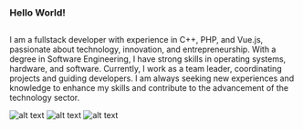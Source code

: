 ### Hello World!
##
I am a fullstack developer with experience in C++, PHP, and Vue.js, passionate about technology, innovation, and entrepreneurship. With a degree in Software Engineering, I have strong skills in operating systems, hardware, and software. Currently, I work as a team leader, coordinating projects and guiding developers. I am always seeking new experiences and knowledge to enhance my skills and contribute to the advancement of the technology sector.

![alt text](https://github.com/abrahamcalf/programming-languages-logos/blob/master/src/javascript/javascript_64x64.png?raw=true)
![alt text](https://github.com/abrahamcalf/programming-languages-logos/blob/master/src/python/python_64x64.png?raw=true)
![alt text](https://github.com/abrahamcalf/programming-languages-logos/blob/master/src/cpp/cpp_64x64.png?raw=true)


